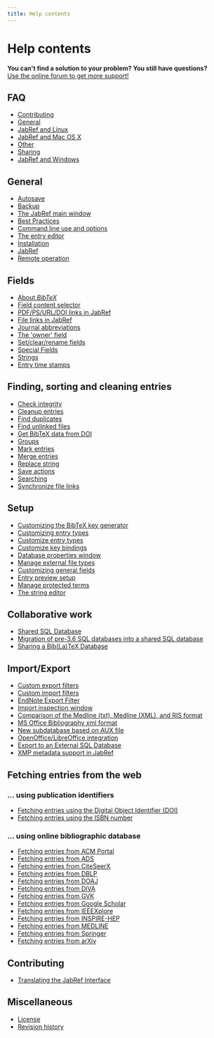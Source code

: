 ```yaml
---
title: Help contents
---
```


# Help contents

<div class="panel panel-info">
  <div class="panel-heading">
    <strong>You can't find a solution to your problem? You still have questions?</strong>
  </div>
  <div class="panel-body">
    <a class="btn btn-default" role="button" href="http://discourse.jabref.org">Use the online forum to get more support!</a>
  </div>
</div>


## FAQ
- [Contributing](/en/FAQcontributing)
- [General](/en/FAQgeneral)
- [JabRef and Linux](/en/FAQlinux)
- [JabRef and Mac OS X](/en/FAQosx)
- [Other](/en/FAQother)
- [Sharing](/en/FAQsharing)
- [JabRef and Windows](/en/FAQwindows)


## General
- [Autosave](/en/Autosave)
- [Backup](/en/Backup)
- [The JabRef main window](/en/BaseFrame)
- [Best Practices](/en/BestPractices)
- [Command line use and options](/en/CommandLine)
- [The entry editor](/en/EntryEditor)
- [Installation](/en/Installation)
- [JabRef](/en/JabRef)
- [Remote operation](/en/Remote)


## Fields
- [About *BibTeX*](/en/Bibtex)
- [Field content selector](/en/ContentSelector)
- [PDF/PS/URL/DOI links in JabRef](/en/ExternalFiles)
- [File links in JabRef](/en/FileLinks)
- [Journal abbreviations](/en/JournalAbbreviations)
- [The 'owner' field](/en/Owner)
- [Set/clear/rename fields](/en/SetClearRenameFields)
- [Special Fields](/en/SpecialFields)
- [Strings](/en/Strings)
- [Entry time stamps](/en/TimeStamp)


## Finding, sorting and cleaning entries
- [Check integrity](/en/CheckIntegrity)
- [Cleanup entries](/en/CleanupEntries)
- [Find duplicates](/en/FindDuplicates)
- [Find unlinked files](/en/FindUnlinkedFiles)
- [Get BibTeX data from DOI](/en/GetBibTeXDataFromDOI)
- [Groups](/en/Groups)
- [Mark entries](/en/Marking)
- [Merge entries](/en/MergeEntries)
- [Replace string](/en/ReplaceString)
- [Save actions](/en/SaveActions)
- [Searching](/en/Search)
- [Synchronize file links](/en/SynchroFileLinks)


## Setup
- [Customizing the BibTeX key generator](/en/BibtexKeyPatterns)
- [Customizing entry types](/en/CustomEntries)
- [Customize entry types](/en/CustomEntryTypes)
- [Customize key bindings](/en/CustomKeyBindings)
- [Database properties window](/en/DatabaseProperties)
- [Manage external file types](/en/ExternalFileTypes)
- [Customizing general fields](/en/GeneralFields)
- [Entry preview setup](/en/Preview)
- [Manage protected terms](/en/ProtectedTerms)
- [The string editor](/en/StringEditor)


## Collaborative work
- [Shared SQL Database](/en/SQLDatabase)
- [Migration of pre-3.6 SQL databases into a shared SQL database](/en/SQLDatabaseMigration)
- [Sharing a Bib(La)TeX Database](/en/SharedBibFile)


## Import/Export
- [Custom export filters](/en/CustomExports)
- [Custom import filters](/en/CustomImports)
- [EndNote Export Filter](/en/EndNoteFilters)
- [Import inspection window](/en/ImportInspectionDialog)
- [Comparison of the Medline (txt), Medline (XML), and RIS format](/en/MedlineRIS)
- [MS Office Bibliography xml format](/en/MsOfficeBibFieldMapping)
- [New subdatabase based on AUX file](/en/NewBasedOnAux)
- [OpenOffice/LibreOffice integration](/en/OpenOfficeIntegration)
- [Export to an External SQL Database](/en/SQLExport)
- [XMP metadata support in JabRef](/en/XMP)


## Fetching entries from the web


### ... using publication identifiers
- [Fetching entries using the Digital Object Identifier (DOI)](/en/DOItoBibTeX)
- [Fetching entries using the ISBN number](/en/ISBNtoBibTeX)


### ... using online bibliographic database
- [Fetching entries from ACM Portal](/en/ACMPortal)
- [Fetching entries from ADS](/en/ADS)
- [Fetching entries from CiteSeerX](/en/CiteSeer)
- [Fetching entries from DBLP](/en/DBLP)
- [Fetching entries from DOAJ](/en/DOAJ)
- [Fetching entries from DiVA](/en/DiVAtoBibTeX)
- [Fetching entries from GVK](/en/GVK)
- [Fetching entries from Google Scholar](/en/GoogleScholar)
- [Fetching entries from IEEEXplore](/en/IEEEXplore)
- [Fetching entries from INSPIRE-HEP](/en/INSPIRE)
- [Fetching entries from MEDLINE](/en/Medline)
- [Fetching entries from Springer](/en/Springer)
- [Fetching entries from arXiv](/en/arXiv)



## Contributing
- [Translating the JabRef Interface](/en/TranslatingGUI)


## Miscellaneous
- [License](/en/License)
- [Revision history](/en/RevisionHistory)


